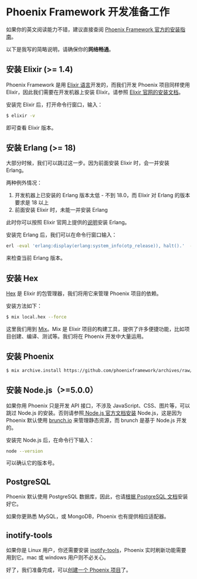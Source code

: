 # Phoenix Framework 开发准备工作

如果你的英文阅读能力不错，建议直接查阅 [Phoenix Framework 官方的安装指南](https://hexdocs.pm/phoenix/installation.html)。

以下是我写的简略说明，请确保你的**网络畅通**。

## 安装 Elixir (>= 1.4)

Phoenix Framework 是用 [Elixir 语言](http://elixir-lang.org/)开发的，而我们开发 Phoenix 项目同样使用 Elixir，因此我们需要在开发机器上安装 Elixir。请参照 [Elixir 官网的安装文档](http://elixir-lang.org/install.html)。

安装完 Elixir 后，打开命令行窗口，输入：

```bash
$ elixir -v
```
即可查看 Elixir 版本。

## 安装 Erlang (>= 18)

大部分时候，我们可以跳过这一步。因为前面安装 Elixir 时，会一并安装 Erlang。

两种例外情况：

1. 开发机器上已安装的 Erlang 版本太低 - 不到 18.0，而 Elixir 对 Erlang 的版本要求是 18 以上
2. 前面安装 Elixir 时，未能一并安装 Erlang

此时你可以按照 Elixir 官网上提供的[说明](http://elixir-lang.org/install.html#installing-erlang)安装 Erlang。

安装完 Erlang 后，我们可以在命令行窗口输入：

```bash
erl -eval 'erlang:display(erlang:system_info(otp_release)), halt().'  -noshell
```
来检查当前 Erlang 版本。

## 安装 Hex

[Hex](https://hex.pm/) 是 Elixir 的包管理器，我们将用它来管理 Phoenix 项目的依赖。

安装方法如下：

```bash
$ mix local.hex --force
```
这里我们用到 [Mix](http://elixir-lang.org/docs/stable/mix/Mix.html)。Mix 是 Elixir 项目的构建工具，提供了许多便捷功能，比如项目创建、编译、测试等。我们将在 Phoenix 开发中大量运用。

## 安装 Phoenix

```bash
$ mix archive.install https://github.com/phoenixframework/archives/raw/master/phx_new.ez
```

## 安装 Node.js（>=5.0.0）

如果你用 Phoenix 只是开发 API 接口，不涉及 JavaScript、CSS、图片等，可以跳过 Node.js 的安装。否则请参照[ Node.js 官方文档安装](https://nodejs.org/en/download/) Node.js，这是因为 Phoenix 默认使用 [brunch.io](http://brunch.io/) 来管理静态资源，而 brunch 是基于 Node.js 开发的。

安装完 Node.js 后，在命令行下输入：

```bash
node --version
```
可以确认它的版本号。

## PostgreSQL

Phoenix 默认使用 PostgreSQL 数据库，因此，也请[根据 PostgreSQL 文档](https://wiki.postgresql.org/wiki/Detailed_installation_guides)安装好它。

如果你更熟悉 MySQL，或 MongoDB，Phoenix 也有提供相应适配器。

## inotify-tools

如果你是 Linux 用户，你还需要安装 [inotify-tools](https://github.com/rvoicilas/inotify-tools/wiki)，Phoenix 实时刷新功能需要用到它。mac 或 windows 用户则不必关心。

好了，我们准备完成，可以[创建一个 Phoenix 项目](01-create-project.md)了。